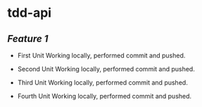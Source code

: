 # tdd-api

*Feature 1*
-----------------------------------------------------------
- First Unit Working locally, performed commit and pushed.

- Second Unit Working locally, performed commit and pushed.

- Third Unit Working locally, performed commit and pushed.

- Fourth Unit Working locally, performed commit and pushed.